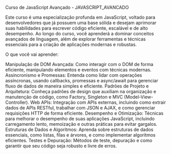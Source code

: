 Curso de JavaScript Avançado - JAVASCRIPT_AVANCADO

Este curso é uma especialização profunda em JavaScript, voltado para desenvolvedores que já possuem uma base sólida e desejam aprimorar suas habilidades para escrever código eficiente, escalável e de alto desempenho. Ao longo do curso, você aprenderá a dominar conceitos avançados de linguagem, além de explorar ferramentas e técnicas essenciais para a criação de aplicações modernas e robustas.

O que você vai aprender:

Manipulação de DOM Avançada: Como interagir com o DOM de forma eficiente, manipulando elementos e eventos com técnicas modernas.
Assincronismo e Promessas: Entenda como lidar com operações assíncronas, usando callbacks, promessas e async/await para gerenciar fluxo de dados de maneira simples e eficiente.
Padrões de Projeto e Arquitetura: Conheça padrões de design que auxiliam na organização e manutenção de código, como Factory, Singleton e MVC (Model-View-Controller).
Web APIs: Integração com APIs externas, incluindo como extrair dados de APIs RESTful, trabalhar com JSON e AJAX, e como gerenciar requisições HTTP de forma eficiente.
Desempenho e Otimização: Técnicas para melhorar o desempenho de suas aplicações JavaScript, incluindo carregamento lento, memoização e outras práticas para evitar gargalos.
Estruturas de Dados e Algoritmos: Aprenda sobre estruturas de dados essenciais, como listas, filas e árvores, e como implementar algoritmos eficientes.
Testes e Depuração: Métodos de teste, depuração e como garantir que seu código seja robusto e livre de erros.
